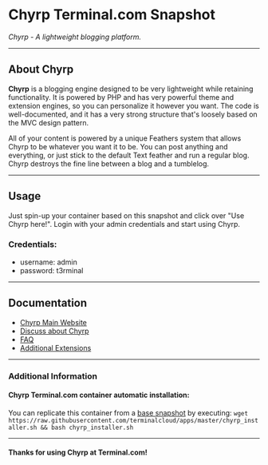 # **Chyrp** Terminal.com Snapshot
*Chyrp - A lightweight blogging platform.*

---

## About Chyrp
**Chyrp** is a blogging engine designed to be very lightweight while retaining functionality. It is powered by PHP and has very powerful theme and extension engines, so you can personalize it however you want. The code is well-documented, and it has a very strong structure that's loosely based on the MVC design pattern. 

All of your content is powered by a unique Feathers system that allows Chyrp to be whatever you want it to be. You can post anything and everything, or just stick to the default Text feather and run a regular blog. Chyrp destroys the fine line between a blog and a tumblelog.

---

## Usage

Just spin-up your container based on this snapshot and click over "Use Chyrp here!".
Login with your admin credentials and start using Chyrp.


### Credentials:

- username: admin
- password: t3rminal


---

## Documentation
- [Chyrp Main Website](http://chyrp.net/)
- [Discuss about Chyrp](http://chyrp.net/discuss/index/)
- [FAQ](http://chyrp.net/about/faq)
- [Additional Extensions](http://chyrp.net/extend/index/)

---

### Additional Information

#### Chyrp Terminal.com container automatic installation:
You can replicate this container from a [base snapshot](https://www.terminal.com/tiny/FzpHiTXG1K) by executing:
`wget https://raw.githubusercontent.com/terminalcloud/apps/master/chyrp_installer.sh && bash chyrp_installer.sh`

---

#### Thanks for using Chyrp at Terminal.com!